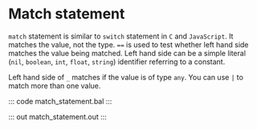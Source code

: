 # Match statement

`match` statement is similar to `switch` statement in `C` and `JavaScript`. It matches the value, not the type. `==` is used to test whether left hand side matches the value being matched. Left hand side can be a simple literal (`nil`, `boolean`, `int`, `float`, `string`) identifier referring to a constant.

Left hand side of `_` matches if the value is of type `any`. You can use `|` to match more than one value.

::: code match_statement.bal :::

::: out match_statement.out :::